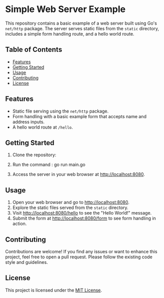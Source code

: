 
# Simple Web Server Example

This repository contains a basic example of a web server built using Go's `net/http` package. The server serves static files from the `static` directory, includes a simple form handling route, and a hello world route.

## Table of Contents

- [Features](#features)
- [Getting Started](#getting-started)
- [Usage](#usage)
- [Contributing](#contributing)
- [License](#license)

## Features

- Static file serving using the `net/http` package.
- Form handling with a basic example form that accepts name and address inputs.
- A hello world route at `/hello`.

## Getting Started

1. Clone the repository:
2. Run the command : go run main.go


4. Access the server in your web browser at [http://localhost:8080](http://localhost:8080).

## Usage

1. Open your web browser and go to [http://localhost:8080](http://localhost:8080).
2. Explore the static files served from the `static` directory.
3. Visit [http://localhost:8080/hello](http://localhost:8080/hello) to see the "Hello World!" message.
4. Submit the form at [http://localhost:8080/form](http://localhost:8080/form) to see form handling in action.

## Contributing

Contributions are welcome! If you find any issues or want to enhance this project, feel free to open a pull request. Please follow the existing code style and guidelines.

## License

This project is licensed under the [MIT License](LICENSE).

